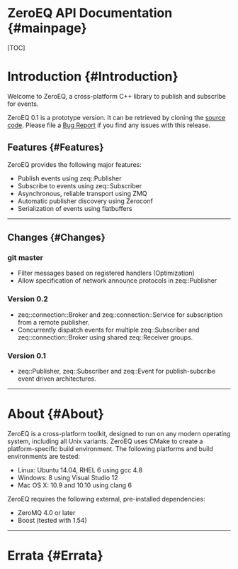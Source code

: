 ZeroEQ API Documentation {#mainpage}
============

[TOC]

# Introduction {#Introduction}

Welcome to ZeroEQ, a cross-platform C++ library to publish and subscribe for
events.

ZeroEQ 0.1 is a prototype version. It can be retrieved by cloning the
[source code](https://github.com/HBPVIS/zeq). Please file a
[Bug Report](https://github.com/HBPVis/zeq/issues) if you find any
issues with this release.

## Features {#Features}

ZeroEQ provides the following major features:

* Publish events using zeq::Publisher
* Subscribe to events using zeq::Subscriber
* Asynchronous, reliable transport using ZMQ
* Automatic publisher discovery using Zeroconf
* Serialization of events using flatbuffers

- - -

## Changes {#Changes}

### git master

* Filter messages based on registered handlers (Optimization)
* Allow specification of network announce protocols in zeq::Publisher

### Version 0.2

* zeq::connection::Broker and zeq::connection::Service for subscription
  from a remote publisher.
* Concurrently dispatch events for multiple zeq::Subscriber and
  zeq::connection::Broker using shared zeq::Receiver groups.

### Version 0.1

* zeq::Publisher, zeq::Subscriber and zeq::Event for publish-subcribe
  event driven architectures.

- - -

# About {#About}

ZeroEQ is a cross-platform toolkit, designed to run on any modern operating
system, including all Unix variants. ZeroEQ uses CMake to create a
platform-specific build environment. The following platforms and build
environments are tested:

* Linux: Ubuntu 14.04, RHEL 6 using gcc 4.8
* Windows: 8 using Visual Studio 12
* Mac OS X: 10.9 and 10.10 using clang 6

ZeroEQ requires the following external, pre-installed dependencies:

* ZeroMQ 4.0 or later
* Boost (tested with 1.54)

- - -

# Errata {#Errata}
